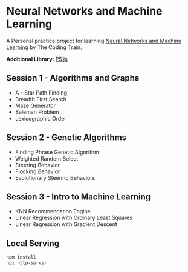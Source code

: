 # Neural Networks and Machine Learning

A Personal practice project for learning [Neural Networks and Machine Learning](https://www.youtube.com/user/shiffman/playlists?sort=dd&view=50&shelf_id=16) by The Coding Train.

**Additional Library:** [P5.js](https://p5js.org)


## Session 1 - Algorithms and Graphs

- A - Star Path Finding
- Breadth First Search
- Maze Generator
- Saleman Problem
- Lexicographic Order

## Session 2 - Genetic Algorithms
- Finding Phrase Genetic Algorithm
- Weighted Random Select
- Steering Behavior
- Flocking Behavior
- Evolutionary Steering Behaviors

## Session 3 - Intro to Machine Learning
 - KNN Recommendation Engine
 - Linear Regression with Ordinary Least Squares
 - Linear Regression with Gradient Descent

## Local Serving
``` bash
npm install
npx http-server .
```

